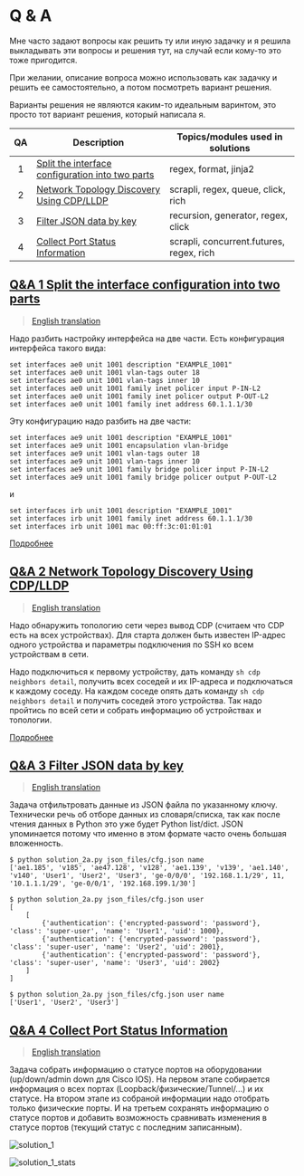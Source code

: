 # Q & A

Мне часто задают вопросы как решить ту или иную задачку и я решила
выкладывать эти вопросы и решения тут, на случай если кому-то это тоже пригодится.

При желании, описание вопроса можно использовать как задачку и решить ее самостоятельно,
а потом посмотреть вариант решения.

Варианты решения не являются каким-то идеальным варинтом, это просто тот вариант решения,
который написала я.

| QA | Description                                       | Topics/modules used in solutions |
|:--:|-------------------------------------------------- | -------------------------------- |
| 1  | [Split the interface configuration into two parts](https://github.com/natenka/q_and_a/tree/main/code/01_convert_interface_cfg) | regex, format, jinja2           |
| 2  | [Network Topology Discovery Using CDP/LLDP](https://github.com/natenka/q_and_a/tree/main/code/02_explore_network_map) | scrapli, regex, queue, click, rich     |
| 3  | [Filter JSON data by key](https://github.com/natenka/q_and_a/tree/main/code/03_filter_json_dict_by_key) | recursion, generator, regex, click |
| 4  | [Collect Port Status Information](https://github.com/natenka/q_and_a/tree/main/code/04_collect_ports_status) | scrapli, concurrent.futures, regex, rich |


## [Q&A 1 Split the interface configuration into two parts](https://github.com/natenka/q_and_a/tree/main/code/01_convert_interface_cfg)

> [English translation](https://github.com/natenka/q_and_a/blob/main/code/01_convert_interface_cfg/README_ENG.md)

Надо разбить настройку интерфейса на две части.
Есть конфигурация интерфейса такого вида:

```
set interfaces ae0 unit 1001 description "EXAMPLE_1001"
set interfaces ae0 unit 1001 vlan-tags outer 18
set interfaces ae0 unit 1001 vlan-tags inner 10
set interfaces ae0 unit 1001 family inet policer input P-IN-L2
set interfaces ae0 unit 1001 family inet policer output P-OUT-L2
set interfaces ae0 unit 1001 family inet address 60.1.1.1/30
```

Эту конфигурацию надо разбить на две части:

```
set interfaces ae9 unit 1001 description "EXAMPLE_1001"
set interfaces ae9 unit 1001 encapsulation vlan-bridge
set interfaces ae9 unit 1001 vlan-tags outer 18
set interfaces ae9 unit 1001 vlan-tags inner 10
set interfaces ae9 unit 1001 family bridge policer input P-IN-L2
set interfaces ae9 unit 1001 family bridge policer output P-OUT-L2
```

и
```
set interfaces irb unit 1001 description "EXAMPLE_1001"
set interfaces irb unit 1001 family inet address 60.1.1.1/30
set interfaces irb unit 1001 mac 00:ff:3c:01:01:01
```

[Подробнее](https://github.com/natenka/q_and_a/tree/main/code/01_convert_interface_cfg)

## [Q&A 2 Network Topology Discovery Using CDP/LLDP](https://github.com/natenka/q_and_a/tree/main/code/02_explore_network_map)

> [English translation](https://github.com/natenka/q_and_a/blob/main/code/02_explore_network_map/README_ENG.md)

Надо обнаружить топологию сети через вывод CDP (считаем что CDP есть на всех устройствах).
Для старта должен быть известен IP-адрес одного устройства и параметры подключения
по SSH ко всем устройствам в сети.

Надо подключиться к первому устройству, дать команду ``sh cdp neighbors detail``, получить
всех соседей и их IP-адреса и подключаться к каждому соседу.
На каждом соседе опять дать команду ``sh cdp neighbors detail`` и получить соседей этого устройства.
Так надо пройтись по всей сети и собрать информацию об устройствах и топологии.


[Подробнее](https://github.com/natenka/q_and_a/tree/main/code/02_explore_network_map)


## [Q&A 3 Filter JSON data by key](https://github.com/natenka/q_and_a/tree/main/code/03_filter_json_dict_by_key)

> [English translation](https://github.com/natenka/q_and_a/blob/main/code/03_filter_json_dict_by_key/README_ENG.md)

Задача отфильтровать данные из JSON файла по указанному ключу. Технически речь
об отборе данных из словаря/списка, так как после чтения данных в Python это уже будет
Python list/dict.
JSON упоминается потому что именно в этом формате часто очень большая вложенность.

```
$ python solution_2a.py json_files/cfg.json name
['ae1.185', 'v185', 'ae47.128', 'v128', 'ae1.139', 'v139', 'ae1.140', 'v140', 'User1', 'User2', 'User3', 'ge-0/0/0', '192.168.1.1/29', 11, '10.1.1.1/29', 'ge-0/0/1', '192.168.199.1/30']

$ python solution_2a.py json_files/cfg.json user
[
    [
        {'authentication': {'encrypted-password': 'password'}, 'class': 'super-user', 'name': 'User1', 'uid': 1000},
        {'authentication': {'encrypted-password': 'password'}, 'class': 'super-user', 'name': 'User2', 'uid': 2001},
        {'authentication': {'encrypted-password': 'password'}, 'class': 'super-user', 'name': 'User3', 'uid': 2002}
    ]
]

$ python solution_2a.py json_files/cfg.json user name
['User1', 'User2', 'User3']
```


## [Q&A 4 Collect Port Status Information](https://github.com/natenka/q_and_a/tree/main/code/04_collect_ports_status)

> [English translation](https://github.com/natenka/q_and_a/blob/main/code/04_collect_ports_status/README_ENG.md)

Задача собрать информацию о статусе портов на оборудовании (up/down/admin down для Cisco IOS).
На первом этапе собирается информация о всех портах (Loopback/физические/Tunnel/...) и их статусе.
На втором этапе из собраной информации надо отобрать только физические порты. И на третьем сохранять
информацию о статусе портов и добавить возможность сравнивать изменения
в статусе портов (текущий статус с последним записанным).

![solution_1](https://github.com/natenka/q_and_a/blob/main/images/qa_04_1_table_all_info.png?raw=true)

![solution_1_stats](https://github.com/natenka/q_and_a/blob/main/images/qa_04_1_table_stats.png?raw=true)

